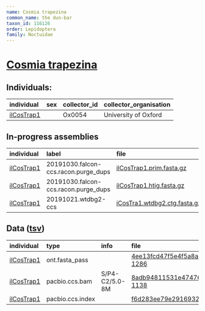 ```yaml
---
name: Cosmia trapezina
common_name: the dun-bar
taxon_id: 116126
order: Lepidoptera
family: Noctuidae
---
```


# [Cosmia trapezina](https://www.ebi.ac.uk/ena/data/taxonomy/v1/taxon/tax-id/116126)

## Individuals:

| individual | sex | collector_id | collector_organisation |
| :--------- | :-: | :----------- | :--------------------- |
| [ilCosTrap1](ilCosTrap1.md) |  | Ox0054 | University of Oxford |

## In-progress assemblies

| individual | label | file |
| :--------- | :---- | :--- |
| [ilCosTrap1](ilCosTrap1.md) | 20191030.falcon-ccs.racon.purge_dups | [ilCosTrap1.prim.fasta.gz](https://darwin.cog.sanger.ac.uk/insects/Cosmia_trapezina/ilCosTrap1/assemblies/working/20191030.falcon-ccs.racon.purge_dups/ilCosTrap1.prim.fasta.gz) |
| [ilCosTrap1](ilCosTrap1.md) | 20191030.falcon-ccs.racon.purge_dups | [ilCosTrap1.htig.fasta.gz](https://darwin.cog.sanger.ac.uk/insects/Cosmia_trapezina/ilCosTrap1/assemblies/working/20191030.falcon-ccs.racon.purge_dups/ilCosTrap1.htig.fasta.gz) |
| [ilCosTrap1](ilCosTrap1.md) | 20191021.wtdbg2-ccs | [iCosTra1.wtdbg2.ctg.fasta.gz](https://darwin.cog.sanger.ac.uk/insects/Cosmia_trapezina/ilCosTrap1/assemblies/working/20191021.wtdbg2-ccs/iCosTra1.wtdbg2.ctg.fasta.gz) |

## Data ([tsv](Cosmia_trapezina_data.tsv))

| individual | type | info | file |
| :--------- | :--- | :--- | :--- |
| [ilCosTrap1](ilCosTrap1.md) | ont.fasta_pass |  | [4ee13fcd47f5e4f5a8aa7f57622442d3-1286](https://darwin.cog.sanger.ac.uk/insects/Cosmia_trapezina/ilCosTrap1/genomic_data/ont/ilCosTrap1.ont.fasta.gz) |
| [ilCosTrap1](ilCosTrap1.md) | pacbio.ccs.bam | S/P4-C2/5.0-8M | [8adb94811531e47476431a7e61ab3608-1138](https://darwin.cog.sanger.ac.uk/insects/Cosmia_trapezina/ilCosTrap1/genomic_data/pacbio/m64089_191016_110352.bc1002_BAK8A_OA--bc1002_BAK8A_OA.ccs.bam) |
| [ilCosTrap1](ilCosTrap1.md) | pacbio.ccs.index |  | [f6d283ee79e29169323cf857bbce9ec8-2](https://darwin.cog.sanger.ac.uk/insects/Cosmia_trapezina/ilCosTrap1/genomic_data/pacbio/m64089_191016_110352.bc1002_BAK8A_OA--bc1002_BAK8A_OA.ccs.bam.pbi) |
